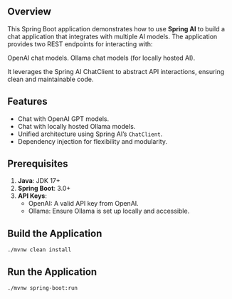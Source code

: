 
## **Overview**

This Spring Boot application demonstrates how to use **Spring AI** to build a chat application that integrates with multiple AI models. The application provides two REST endpoints for interacting with:

OpenAI chat models.
Ollama chat models (for locally hosted AI).

It leverages the Spring AI ChatClient to abstract API interactions, ensuring clean and maintainable code.

## **Features**
- Chat with OpenAI GPT models.
- Chat with locally hosted Ollama models.
- Unified architecture using Spring AI’s `ChatClient`.
- Dependency injection for flexibility and modularity.

## **Prerequisites**
1. **Java**: JDK 17+
2. **Spring Boot**: 3.0+
3. **API Keys**:
   - OpenAI: A valid API key from OpenAI.
   - Ollama: Ensure Ollama is set up locally and accessible.

## **Build the Application**
` ./mvnw clean install `

## **Run the Application**
` ./mvnw spring-boot:run ` 
